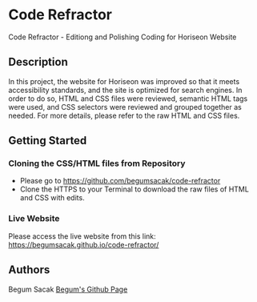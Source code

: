 # Code Refractor 

Code Refractor - Editiong and Polishing Coding for Horiseon Website

## Description

In this project, the website for Horiseon was improved so that it meets accessibility standards, and the site is optimized for search engines. In order to do so, HTML and CSS files were reviewed, semantic HTML tags were used, and CSS selectors were reviewed and grouped together as needed. For more details, please refer to the raw HTML and CSS files. 

## Getting Started

### Cloning the CSS/HTML files from Repository

* Please go to https://github.com/begumsacak/code-refractor
* Clone the HTTPS to your Terminal to download the raw files of HTML and CSS with edits. 

### Live Website

Please access the live website from this link: https://begumsacak.github.io/code-refractor/

## Authors



Begum Sacak
[Begum's Github Page](https://github.com/begumsacak)
